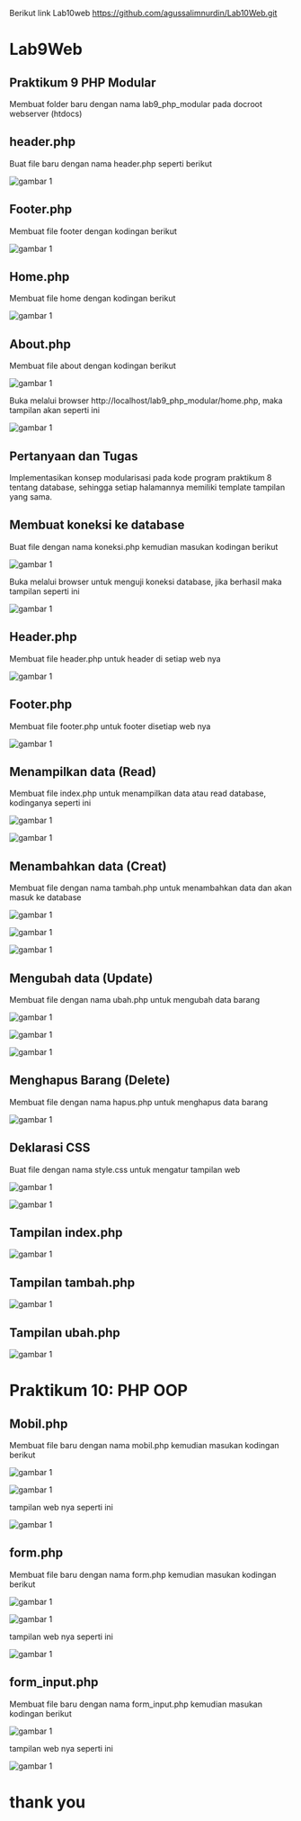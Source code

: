 
Berikut link Lab10web
https://github.com/agussalimnurdin/Lab10Web.git

# Lab9Web
## Praktikum 9 PHP Modular
Membuat folder baru dengan nama lab9_php_modular pada docroot webserver (htdocs)

## header.php
Buat file baru dengan nama header.php seperti berikut


![gambar 1](screenshot/Screenshot%20(66).png)

## Footer.php
Membuat file footer dengan kodingan berikut

![gambar 1](screenshot/Screenshot%20(67).png)

## Home.php
Membuat file home dengan kodingan berikut

![gambar 1](screenshot/Screenshot%20(68).png)

## About.php
Membuat file about dengan kodingan berikut

![gambar 1](screenshot/Screenshot%20(69).png)

Buka melalui browser http://localhost/lab9_php_modular/home.php, maka tampilan akan seperti ini

![gambar 1](screenshot/Screenshot%20(70).png)

## Pertanyaan dan Tugas

Implementasikan konsep modularisasi pada kode program praktikum 8 tentang database, sehingga setiap halamannya memiliki template tampilan yang sama.

## Membuat koneksi ke database
Buat file dengan nama koneksi.php kemudian masukan kodingan berikut

![gambar 1](screenshot/Screenshot%20(71).png)

Buka melalui browser untuk menguji koneksi database, jika berhasil maka tampilan seperti ini

![gambar 1](screenshot/Screenshot%20(72).png)


## Header.php
Membuat file header.php untuk header di setiap web nya

![gambar 1](screenshot/Screenshot%20(98).png)

## Footer.php
Membuat file footer.php untuk footer disetiap web nya

![gambar 1](screenshot/Screenshot%20(73).png)

## Menampilkan data (Read)
Membuat file index.php untuk menampilkan data atau read database, kodinganya seperti ini

![gambar 1](screenshot/Screenshot%20(74).png)

![gambar 1](screenshot/Screenshot%20(75).png)

## Menambahkan data (Creat)
Membuat file dengan nama tambah.php untuk menambahkan data dan akan masuk ke database

![gambar 1](screenshot/Screenshot%20(76).png)

![gambar 1](screenshot/Screenshot%20(77).png)

![gambar 1](screenshot/Screenshot%20(78).png)


## Mengubah data (Update)
Membuat file dengan nama ubah.php untuk mengubah data barang

![gambar 1](screenshot/Screenshot%20(79).png)

![gambar 1](screenshot/Screenshot%20(80).png)

![gambar 1](screenshot/Screenshot%20(81).png)

## Menghapus Barang (Delete)
Membuat file dengan nama hapus.php untuk menghapus data barang

![gambar 1](screenshot/Screenshot%20(82).png)

## Deklarasi CSS
Buat file dengan nama style.css untuk mengatur tampilan web

![gambar 1](screenshot/Screenshot%20(83).png)

![gambar 1](screenshot/Screenshot%20(84).png)

## Tampilan index.php

![gambar 1](screenshot/Screenshot%20(85).png)

## Tampilan tambah.php

![gambar 1](screenshot/Screenshot%20(87).png)

## Tampilan ubah.php

![gambar 1](screenshot/Screenshot%20(88).png)



# Praktikum 10: PHP OOP

## Mobil.php
Membuat file baru dengan nama mobil.php kemudian masukan kodingan berikut

![gambar 1](screenshot/Screenshot%20(89).png)

![gambar 1](screenshot/Screenshot%20(90).png)

tampilan web nya seperti ini

![gambar 1](screenshot/Screenshot%20(91).png)

## form.php
Membuat file baru dengan nama form.php kemudian masukan kodingan berikut

![gambar 1](screenshot/Screenshot%20(92).png)

![gambar 1](screenshot/Screenshot%20(93).png)

tampilan web nya seperti ini

![gambar 1](screenshot/Screenshot%20(95).png)

## form_input.php
Membuat file baru dengan nama form_input.php kemudian masukan kodingan berikut

![gambar 1](screenshot/Screenshot%20(96).png)

tampilan web nya seperti ini

![gambar 1](screenshot/Screenshot%20(97).png)

# thank you









